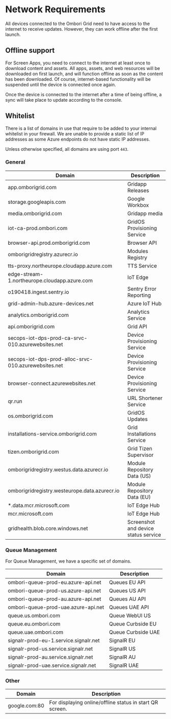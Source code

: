 # Network Requirements
All devices connected to the Ombori Grid need to have access to the internet to receive updates. However, they can work offline after the first launch.

## Offline support
For Screen Apps, you need to connect to the internet at least once to download content and assets. All apps, assets, and web resources will be downloaded on first launch, and will function offline as soon as the content has been downloaded. Of course, internet-based functionality will be suspended until the device is connected once again. 

Once the device is connected to the internet after a time of being offline, a sync will take place to update according to the console.
## Whitelist
There is a list of domains in use that require to be added to your internal whitelist in your firewall. We are unable to provide a static list of IP addresses as some Azure endpoints do not have static IP addresses.

Unless otherwise specified, all domains are using port `443`.

### General

| Domain                                               | Description                          |
| ---------------------------------------------------- | ------------------------------------ |
| app.omborigrid.com                                   | Gridapp Releases                     |
| storage.googleapis.com                               | Google Workbox                       |
| media.omborigrid.com                                 | Gridapp media                        |
| iot-ca-prod.ombori.com                               | GridOS Provisioning Service          |
| browser-api.prod.omborigrid.com                      | Browser API                          |
| omborigridregistry.azurecr.io                        | Modules Registry                     |
| tts-proxy.northeurope.cloudapp.azure.com             | TTS Service                          |
| edge-stream-1.northeurope.cloudapp.azure.com         | IoT Edge                             |
| o190418.ingest.sentry.io                             | Sentry Error Reporting               |
| grid-admin-hub.azure-devices.net                     | Azure IoT Hub                        |
| analytics.omborigrid.com                             | Analytics Service                    |
| api.omborigrid.com                                   | Grid API                             |
| secops-iot-dps-prod-ca-srvc-010.azurewebsites.net    | Device Provisioning Service          |
| secops-iot-dps-prod-alloc-srvc-010.azurewebsites.net | Device Provisioning Service          |
| browser-connect.azurewebsites.net                    | Device Provisioning Service          |
| qr.run                                               | URL Shortener Service                |
| os.omborigrid.com                                    | GridOS Updates                       |
| installations-service.omborigrid.com                 | Grid Installations Service           |
| tizen.omborigrid.com                                 | Grid Tizen Supervisor                |
| omborigridregistry.westus.data.azurecr.io            | Module Repository Data (US)          |
| omborigridregistry.westeurope.data.azurecr.io        | Module Repository Data (EU)          |
| *.data.mcr.microsoft.com                             | IoT Edge Hub                         |
| mcr.microsoft.com                                    | IoT Edge Hub                         |
| gridhealth.blob.core.windows.net                     | Screenshot and device status service |


### Queue Management
For Queue Management, we have a specific set of domains.

| Domain                                | Description        |
| ------------------------------------- | ------------------ |
| ombori-queue-prod-eu.azure-api.net    | Queues EU API      |
| ombori-queue-prod-us.azure-api.net    | Queues US API      |
| ombori-queue-prod-au.azure-api.net    | Queues AU API      |
| ombori-queue-prod-uae.azure-api.net   | Queues UAE API     |
| queue.us.ombori.com                   | Queue WebUI US     |
| queue.eu.ombori.com                   | Queue Curbside EU  |
| queue.uae.ombori.com                  | Queue Curbside UAE |
| signalr-prod-eu-1.service.signalr.net | SignalR EU         |
| signalr-prod-us.service.signalr.net   | SignalR US         |
| signalr-prod-au.service.signalr.net   | SignalR AU         |
| signalr-prod-uae.service.signalr.net  | SignalR UAE        |

### Other
| Domain        | Description                                              |
| ------------- | -------------------------------------------------------- |
| google.com:80 | For displaying online/offline status in start QR screen. |
